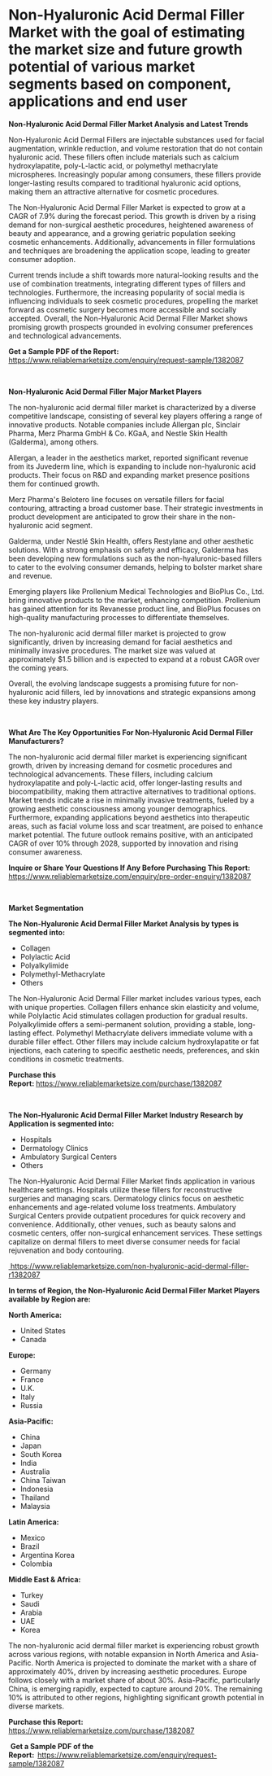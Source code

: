 <p><h1>Non-Hyaluronic Acid Dermal Filler Market with the goal of estimating the market size and future growth potential of various market segments based on component, applications and end user</h1></p><p><strong>Non-Hyaluronic Acid Dermal Filler Market Analysis and Latest Trends</strong></p>
<p><p>Non-Hyaluronic Acid Dermal Fillers are injectable substances used for facial augmentation, wrinkle reduction, and volume restoration that do not contain hyaluronic acid. These fillers often include materials such as calcium hydroxylapatite, poly-L-lactic acid, or polymethyl methacrylate microspheres. Increasingly popular among consumers, these fillers provide longer-lasting results compared to traditional hyaluronic acid options, making them an attractive alternative for cosmetic procedures.</p><p>The Non-Hyaluronic Acid Dermal Filler Market is expected to grow at a CAGR of 7.9% during the forecast period. This growth is driven by a rising demand for non-surgical aesthetic procedures, heightened awareness of beauty and appearance, and a growing geriatric population seeking cosmetic enhancements. Additionally, advancements in filler formulations and techniques are broadening the application scope, leading to greater consumer adoption. </p><p>Current trends include a shift towards more natural-looking results and the use of combination treatments, integrating different types of fillers and technologies. Furthermore, the increasing popularity of social media is influencing individuals to seek cosmetic procedures, propelling the market forward as cosmetic surgery becomes more accessible and socially accepted. Overall, the Non-Hyaluronic Acid Dermal Filler Market shows promising growth prospects grounded in evolving consumer preferences and technological advancements.</p></p>
<p><strong>Get a Sample PDF of the Report:&nbsp;</strong> <a href="https://www.reliablemarketsize.com/enquiry/request-sample/1382087?utm_campaign=3616&utm_medium=2&utm_source=Github&utm_content=ia&utm_term=19042025&utm_id=non-hyaluronic-acid-dermal-filler">https://www.reliablemarketsize.com/enquiry/request-sample/1382087</a></p>
<p>&nbsp;</p>
<p><strong>Non-Hyaluronic Acid Dermal Filler Major Market Players</strong></p>
<p><p>The non-hyaluronic acid dermal filler market is characterized by a diverse competitive landscape, consisting of several key players offering a range of innovative products. Notable companies include Allergan plc, Sinclair Pharma, Merz Pharma GmbH & Co. KGaA, and Nestle Skin Health (Galderma), among others.</p><p>Allergan, a leader in the aesthetics market, reported significant revenue from its Juvederm line, which is expanding to include non-hyaluronic acid products. Their focus on R&D and expanding market presence positions them for continued growth.</p><p>Merz Pharma's Belotero line focuses on versatile fillers for facial contouring, attracting a broad customer base. Their strategic investments in product development are anticipated to grow their share in the non-hyaluronic acid segment.</p><p>Galderma, under Nestlé Skin Health, offers Restylane and other aesthetic solutions. With a strong emphasis on safety and efficacy, Galderma has been developing new formulations such as the non-hyaluronic-based fillers to cater to the evolving consumer demands, helping to bolster market share and revenue.</p><p>Emerging players like Prollenium Medical Technologies and BioPlus Co., Ltd. bring innovative products to the market, enhancing competition. Prollenium has gained attention for its Revanesse product line, and BioPlus focuses on high-quality manufacturing processes to differentiate themselves.</p><p>The non-hyaluronic acid dermal filler market is projected to grow significantly, driven by increasing demand for facial aesthetics and minimally invasive procedures. The market size was valued at approximately $1.5 billion and is expected to expand at a robust CAGR over the coming years. </p><p>Overall, the evolving landscape suggests a promising future for non-hyaluronic acid fillers, led by innovations and strategic expansions among these key industry players.</p></p>
<p>&nbsp;</p>
<p><strong>What Are The Key Opportunities For Non-Hyaluronic Acid Dermal Filler Manufacturers?</strong></p>
<p><p>The non-hyaluronic acid dermal filler market is experiencing significant growth, driven by increasing demand for cosmetic procedures and technological advancements. These fillers, including calcium hydroxylapatite and poly-L-lactic acid, offer longer-lasting results and biocompatibility, making them attractive alternatives to traditional options. Market trends indicate a rise in minimally invasive treatments, fueled by a growing aesthetic consciousness among younger demographics. Furthermore, expanding applications beyond aesthetics into therapeutic areas, such as facial volume loss and scar treatment, are poised to enhance market potential. The future outlook remains positive, with an anticipated CAGR of over 10% through 2028, supported by innovation and rising consumer awareness.</p></p>
<p><strong>Inquire or Share Your Questions If Any Before Purchasing This Report:</strong> <a href="https://www.reliablemarketsize.com/enquiry/pre-order-enquiry/1382087?utm_campaign=3616&utm_medium=2&utm_source=Github&utm_content=ia&utm_term=19042025&utm_id=non-hyaluronic-acid-dermal-filler">https://www.reliablemarketsize.com/enquiry/pre-order-enquiry/1382087</a></p>
<p>&nbsp;</p>
<p><strong>Market Segmentation</strong></p>
<p><strong>The Non-Hyaluronic Acid Dermal Filler Market Analysis by types is segmented into:</strong></p>
<p><ul><li>Collagen</li><li>Polylactic Acid</li><li>Polyalkylimide</li><li>Polymethyl-Methacrylate</li><li>Others</li></ul></p>
<p><p>The Non-Hyaluronic Acid Dermal Filler market includes various types, each with unique properties. Collagen fillers enhance skin elasticity and volume, while Polylactic Acid stimulates collagen production for gradual results. Polyalkylimide offers a semi-permanent solution, providing a stable, long-lasting effect. Polymethyl Methacrylate delivers immediate volume with a durable filler effect. Other fillers may include calcium hydroxylapatite or fat injections, each catering to specific aesthetic needs, preferences, and skin conditions in cosmetic treatments.</p></p>
<p><strong>Purchase this Report:&nbsp;</strong><a href="https://www.reliablemarketsize.com/purchase/1382087?utm_campaign=3616&utm_medium=2&utm_source=Github&utm_content=ia&utm_term=19042025&utm_id=non-hyaluronic-acid-dermal-filler">https://www.reliablemarketsize.com/purchase/1382087</a></p>
<p>&nbsp;</p>
<p><strong>The Non-Hyaluronic Acid Dermal Filler Market Industry Research by Application is segmented into:</strong></p>
<p><ul><li>Hospitals</li><li>Dermatology Clinics</li><li>Ambulatory Surgical Centers</li><li>Others</li></ul></p>
<p><p>The Non-Hyaluronic Acid Dermal Filler Market finds application in various healthcare settings. Hospitals utilize these fillers for reconstructive surgeries and managing scars. Dermatology clinics focus on aesthetic enhancements and age-related volume loss treatments. Ambulatory Surgical Centers provide outpatient procedures for quick recovery and convenience. Additionally, other venues, such as beauty salons and cosmetic centers, offer non-surgical enhancement services. These settings capitalize on dermal fillers to meet diverse consumer needs for facial rejuvenation and body contouring.</p></p>
<p><a href="https://www.reliablemarketsize.com/non-hyaluronic-acid-dermal-filler-r1382087?utm_campaign=3616&utm_medium=2&utm_source=Github&utm_content=ia&utm_term=19042025&utm_id=non-hyaluronic-acid-dermal-filler">&nbsp;https://www.reliablemarketsize.com/non-hyaluronic-acid-dermal-filler-r1382087</a></p>
<p><strong>In terms of Region, the Non-Hyaluronic Acid Dermal Filler Market Players available by Region are:</strong></p>
<p>
    <p> <strong> North America: </strong>
        <ul>
            <li>United States</li>
            <li>Canada</li>
        </ul>
        </p> 
    <p> <strong> Europe: </strong>
        <ul>
            <li>Germany</li>
            <li>France</li>
            <li>U.K.</li>
            <li>Italy</li>
            <li>Russia</li>
        </ul>
        </p> 
    <p> <strong> Asia-Pacific: </strong>
        <ul>
            <li>China</li>
            <li>Japan</li>
            <li>South Korea</li>
            <li>India</li>
            <li>Australia</li>
            <li>China Taiwan</li>
            <li>Indonesia</li>
            <li>Thailand</li>
            <li>Malaysia</li>
        </ul>
        </p> 
    <p> <strong> Latin America: </strong>
        <ul>
            <li>Mexico</li>
            <li>Brazil</li>
            <li>Argentina Korea</li>
            <li>Colombia</li>
        </ul>
        </p> 
    <p> <strong> Middle East & Africa: </strong>
        <ul>
            <li>Turkey</li>
            <li>Saudi</li>
            <li>Arabia</li>
            <li>UAE</li>
            <li>Korea</li>
        </ul>
    </p>
    </p>
<p><p>The non-hyaluronic acid dermal filler market is experiencing robust growth across various regions, with notable expansion in North America and Asia-Pacific. North America is projected to dominate the market with a share of approximately 40%, driven by increasing aesthetic procedures. Europe follows closely with a market share of about 30%. Asia-Pacific, particularly China, is emerging rapidly, expected to capture around 20%. The remaining 10% is attributed to other regions, highlighting significant growth potential in diverse markets.</p></p>
<p><strong>Purchase this Report: </strong><a href="https://www.reliablemarketsize.com/purchase/1382087?utm_campaign=3616&utm_medium=2&utm_source=Github&utm_content=ia&utm_term=19042025&utm_id=non-hyaluronic-acid-dermal-filler">https://www.reliablemarketsize.com/purchase/1382087</a></p>
<p>&nbsp;<strong>Get a Sample PDF of the Report:&nbsp;&nbsp;</strong><a href="https://www.reliablemarketsize.com/enquiry/request-sample/1382087?utm_campaign=3616&utm_medium=2&utm_source=Github&utm_content=ia&utm_term=19042025&utm_id=non-hyaluronic-acid-dermal-filler">https://www.reliablemarketsize.com/enquiry/request-sample/1382087</a></p>
<p><strong></strong></p>
<p><p></p><p></p><p></p></p>